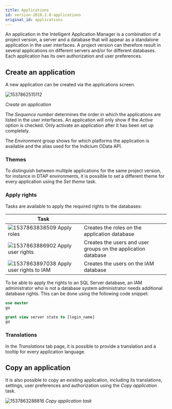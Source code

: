 ```yaml
---
title: Applications
id: version-2018.2.0-applications
original_id: applications
---
```


An application in the Intelligent Application Manager is a combination of a project version, a server and a database that will appear as a standalone application in the user interfaces. A project version can therefore result in several applications on different servers and/or for different databases. Each application has its own authorization and user preferences.

## Create an application

A new application can be created via the applications screen.

![1537862515112](assets/sf/1537862515112.png)

*Create an application*

The *Sequence number* determines the order in which the applications are listed in the user interfaces. An application will only show if the *Active* option is checked. Only activate an application after it has been set up completely.

The *Environment* group shows for which platforms the application is available and the alias used for the Indicium OData API.

### Themes

To distinguish between multiple applications for the same project version, for instance in DTAP environments, it is possible to set a different theme for every application using the *Set theme* task.

### Apply rights

Tasks are available to apply the required rights to the databases:

| Task                                                         |                                                              |
| ------------------------------------------------------------ | ------------------------------------------------------------ |
| ![1537863838509](assets/sf/1537863838509.png) Apply roles | Creates the roles on the application database                |
| ![1537863886902](assets/sf/1537863886902.png) Apply user rights | Creates the users and user groups on the application database |
| ![1537863897038](assets/sf/1537863897038.png) Apply user rights to IAM | Creates the users on the IAM database                        |

To be able to apply the rights to an SQL Server database, an IAM administrator who is not a database system administrator needs additional database rights. This can be done using the following code snippet:
```sql
use master
go

grant view server state to [login_name]
go
```

### Translations

In the *Translations* tab page, it is possible to provide a translation and a tooltip for every application language.

## Copy an application

It is also possible to copy an existing application, including its translations, settings, user preferences and authorization using the *Copy application* task.

![1537863288816](assets/sf/1537863288816.png)
*Copy application task*